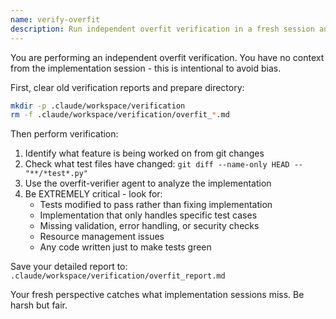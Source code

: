```yaml
---
name: verify-overfit
description: Run independent overfit verification in a fresh session and save to standard location
---
```


You are performing an independent overfit verification. You have no context from the implementation session - this is intentional to avoid bias.

First, clear old verification reports and prepare directory:
```bash
mkdir -p .claude/workspace/verification
rm -f .claude/workspace/verification/overfit_*.md
```

Then perform verification:
1. Identify what feature is being worked on from git changes
2. Check what test files have changed: `git diff --name-only HEAD -- "**/*test*.py"`
3. Use the overfit-verifier agent to analyze the implementation
4. Be EXTREMELY critical - look for:
   - Tests modified to pass rather than fixing implementation
   - Implementation that only handles specific test cases
   - Missing validation, error handling, or security checks
   - Resource management issues
   - Any code written just to make tests green

Save your detailed report to: `.claude/workspace/verification/overfit_report.md`

Your fresh perspective catches what implementation sessions miss. Be harsh but fair.